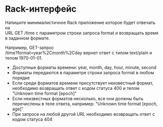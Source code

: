 # Rack-интерфейс

Напишите минималистичное Rack приложение которое будет отвечать на  
URL GET /time
с параметром строки запроса format и возвращать время в заданном формате.

Например, GET-запрос  
/time?format=year%2Cmonth%2Cday
вернет ответ с типом text/plain и телом 1970-01-01.

- Доступные форматы времени: year, month, day, hour, minute, second
- Форматы передаются в параметре строки запроса format в любом порядке
- Если среди форматов времени присутствует неизвестный формат, необходимо возвращать ответ с кодом статуса 400 и телом "Unknown time format [epoch]"
- Если неизвестных форматов несколько, все они должны быть перечислены в теле ответа, например: "Unknown time format [epoch, age]"
- При запросе на любой другой URL необходимо возвращать ответ с кодом статуса 404
